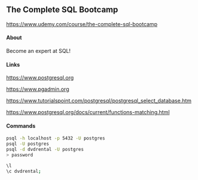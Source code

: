 ## The Complete SQL Bootcamp

https://www.udemy.com/course/the-complete-sql-bootcamp

#### About

Become an expert at SQL!

#### Links

https://www.postgresql.org

https://www.pgadmin.org

https://www.tutorialspoint.com/postgresql/postgresql_select_database.htm

https://www.postgresql.org/docs/current/functions-matching.html

#### Commands

```bash
psql -h localhost -p 5432 -U postgres
psql -U postgres
psql -d dvdrental -U postgres
> password
```
```bash
\l
\c dvdrental;
```

